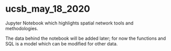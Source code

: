 # ucsb_may_18_2020
Jupyter Notebook which highlights spatial network tools and methodologies.

The data behind the notebook will be added later; for now the functions and SQL is a model which can be modified for other data. 
